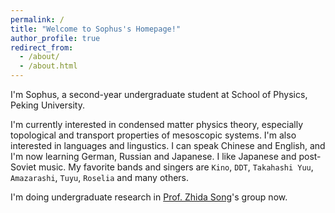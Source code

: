 ```yaml
---
permalink: /
title: "Welcome to Sophus's Homepage!"
author_profile: true
redirect_from: 
  - /about/
  - /about.html
---
```


I'm Sophus, a second-year undergraduate student at School of Physics, Peking University.

I'm currently interested in condensed matter physics theory, especially topological and transport properties of mesoscopic systems. I'm also interested in languages and lingustics. I can speak Chinese and English, and I'm now learning German, Russian and Japanese. I like Japanese and post-Soviet music. My favorite bands and singers are `Kino`, `DDT`, `Takahashi Yuu`, `Amazarashi`, `Tuyu`, `Roselia` and many others.

I'm doing undergraduate research in [Prof. Zhida Song](https://scholar.google.com/citations?user=85T_dPEAAAAJ&hl=en)'s group now.